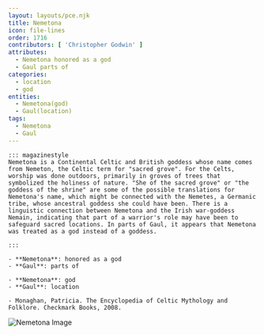 ```yaml
---
layout: layouts/pce.njk
title: Nemetona
icon: file-lines
order: 1716
contributors: [ 'Christopher Godwin' ]
attributes:
  - Nemetona honored as a god
  - Gaul parts of
categories:
  - location
  - god
entities:
  - Nemetona(god)
  - Gaul(location)
tags:
  - Nemetona
  - Gaul
---
```

``` tab [group1:Info]
::: magazinestyle
Nemetona is a Continental Celtic and British goddess whose name comes from Nemeton, the Celtic term for "sacred grove". For the Celts, worship was done outdoors, primarily in groves of trees that symbolized the holiness of nature. "She of the sacred grove" or "the goddess of the shrine" are some of the possible translations for Nemetona's name, which might be connected with the Nemetes, a Germanic tribe, whose ancestral goddess she could have been. There is a linguistic connection between Nemetona and the Irish war-goddess Nemain, indicating that part of a warrior's role may have been to safeguard sacred locations. In parts of Gaul, it appears that Nemetona was treated as a god instead of a goddess.

:::
```
``` tab [group1:Attributes]
- **Nemetona**: honored as a god
- **Gaul**: parts of
```
``` tab [group1:Entities]
- **Nemetona**: god
- **Gaul**: location
```
``` tab [group1:Sources]
- Monaghan, Patricia. The Encyclopedia of Celtic Mythology and Folklore. Checkmark Books, 2008.
```
![Nemetona Image](['https://upload.wikimedia.org/wikipedia/commons/thumb/d/d5/Altrip_Rhein_Sueden.jpg/1200px-Altrip_Rhein_Sueden.jpg'])
